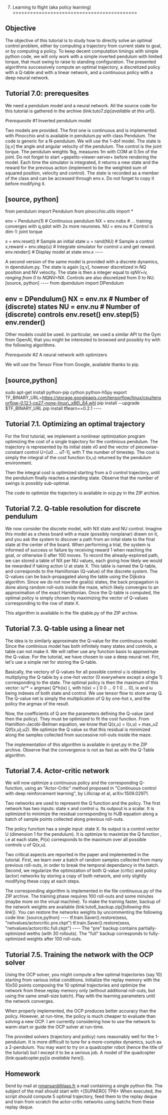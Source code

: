 7. Learning to flight (aka policy learning)
===========================================

Objective
---------

The objective of this tutorial is to study how to directly solve an
optimal control problem, either by computing a trajectory from current
state to goal, or by computing a policy. To keep decent computation
timings with simple python code, we will only work with a simple
inverted pendulum with limited torque, that must swing to raise to
standing configuration. The presented algorithms successively compute an
optimal trajectory, a discretized policy with a Q-table and with a
linear network, and a continuous policy with a deep neural network.

Tutorial 7.0: prerequesites
---------------------------

We need a pendulum model and a neural network. All the source code for
this tutorial is gathered in the archive (link:tuto7.zip\[*available at
this url*\]).

*Prerequesite \#1* Inverted pendulum model

Two models are provided. The first one is continuous and is implemented
with Pinocchio and is available in pendulum.py with class Pendulum. The
code is generic for a N-pendulum. We will use the 1-dof model. The state
is \[q,v\] the angle and angular velocity of the pendulum. The control
is the joint torque. The pendulum weights 1kg, measures 1m with COM at
0.5m of the joint. Do not forget to start +gepetto-viewer-server+ before
rendering the model. Each time the simulator is integrated, it returns a
new state and the reward for the previous action (implement to be the
weighted sum of squared position, velocity and control). The state is
recorded as a member of the class and can be accessed through env.x. Do
not forget to copy it before modifying it.

\[source, python\]
------------------

from pendulum import Pendulum from pinocchio.utils import \*

env = Pendulum(1) \# Continuous pendulum NX = env.nobs \# ... training
converges with q,qdot with 2x more neurones. NU = env.nu \# Control is
dim-1: joint torque

x = env.reset() \# Sample an initial state u = rand(NU) \# Sample a
control x,reward = env.step(u) \# Integrate simulator for control u and
get reward. env.render() \# Display model at state env.x ----

A second version of the same model is provided with a discrete dynamics,
in dpendulum.py. The state is again \[q,v\], however discretized in NQ
position and NV velocity. The state is then a integer equal to iq*NV+iv,
ranging from 0 to NQ*NV=NX. Controls are also discretized from 0 to NU.
\[source, python\] ---- from dpendulum import DPendulum

env = DPendulum() NX = env.nx \# Number of (discrete) states NU = env.nu
\# Number of (discrete) controls env.reset() env.step(5) env.render()
----

Other models could be used. In particular, we used a similar API to the
Gym from OpenAI, that you might be interested to browsed and possibly
try with the following algorithms.

*Prerequesite \#2* A neural network with optimizers

We will use the Tensor Flow from Google, available thanks to pip.

\[source,python\]
-----------------

sudo apt-get install python-pip cython python-h5py export
TF\_BINARY\_URL=https://storage.googleapis.com/tensorflow/linux/cpu/tensorflow-0.12.1-cp27-none-linux\_x86\_64.whl
pip install --upgrade \$TF\_BINARY\_URL pip install tflearn==0.2.1 ----

Tutorial 7.1. Optimizing an optimal trajectory
----------------------------------------------

For the first tutorial, we implement a nonlinear optimization program
optimizing the cost of a single trajectory for the continious pendulum.
The trajectory is represented by its initial state x0 and the vector of
piecewise-constant control U=\[u0 ... uT-1\], with T the number of
timestep. The cost is simply the integral of the cost function l(x,u)
returned by the pendulum environment.

Then the integral cost is optimized starting from a 0 control
trajectory, until the pendulum finally reaches a standing state. Observe
that the number of swings is possibly sub-optimal.

The code to optimize the trajectory is available in ocp.py in the ZIP
archive.

Tutorial 7.2. Q-table resolution for discrete pendulum
------------------------------------------------------

We now consider the discrete model, with NX state and NU control.
Imagine this model as a chess board with a maze (possibly nonplanar)
drawn on it, and you ask the system to discover a path from an inital
state to the final state at the center of the board. When performing a
trial, the system is informed of success or failure by receiving reward
1 when reaching the goal, or otherwise 0 after 100 moves. To record the
already-explored path, we can stored a table of NX per NU values, each
giving how likely we would be rewarded if taking action U at state X.
This table is named the Q-table, and corresponds to the Hamiltonian
(Q-value) of the discrete system. The Q-values can be back-propagated
along the table using the Dijkstra algorithm. Since we do not now the
goal(s) states, the back propagation is done along random roll-outs
inside the maze, which likely converges to an approximation of the exact
Hamiltonian. Once the Q-table is computed, the optimal policy is simply
chosen by maximizing the vector of Q-values corresponding to the row of
state X.

This algorithm is available in the file qtable.py of the ZIP archive.

Tutorial 7.3. Q-table using a linear net
----------------------------------------

The idea is to similarly approximate the Q-value for the continuous
model. Since the continious model has both infinitely many states and
controls, a table can not make it. We will rather use any function basis
to approximate the Q-value. For the tutorial, we have chosen to use a
deep neural net. Firt, let's use a simple net for storing the Q-table.

Basically, the vectory of Q-values for all possible control u is
obtained by multiplying the Q-table by a one-hot vector (0 everywhere
except a single 1) corresponding to the state. The optimal policy is
then the maximum of this vector: iu\^\* = argmax( Q\*h(ix) ), with h(ix)
= \[ 0 0 ... 0 1 0 ... 0\], ix and iu being indexes of both state and
control. We use tensor flow to store array Q. The Q-value net is simply
the multiplication of Q by one-hot x, and the policy the argmax of the
result.

Now, the coefficients of Q are the parameters defining the Q-value (and
then the policy). They must be optimized to fit the cost function. From
Hamiltion-Jacobi-Belman equation, we know that Q(x,u) = l(x,u) + max\_u2
Q(f(x,u),u2). We optimize the Q value so that this residual is minimized
along the samples collected from successive roll-outs inside the maze.

The implementation of this algorithm is available in qnet.py in the ZIP
archive. Observe that the convergence is not as fast as with the Q-Table
algorithm.

Tutorial 7.4. Actor-critic network
----------------------------------

We will now optimize a continuous policy and the corresponding
Q-function, using an "Actor-Critic" method proposed in "Continuous
control with deep reinforcement learning", by Lillicrap et al,
arXiv:1509.02971.

Two networks are used to represent the Q function and the policy. The
first network has two inputs: state x and control u. Its outpout is a
scalar. It is optimized to minimize the residual corresponding to HJB
equation along a batch of sample points collected along previous
roll-outs.

The policy function has a single input: state X. Its output is a control
vector U (dimension 1 for the pendulum). It is optimize to maximize the
Q function , i.e at each state, Pi(x) corresponds to the maximum over
all possible controls u of Q(x,u).

Two critical aspects are reported in the paper and implemented in the
tutorial. First, we learn over a batch of random samples collected from
many previous roll-outs, in order to break the temporal dependancy in
the batch. Second, we regularize the optimization of both Q-value
(critic) and policy (actor) networks by storing a copy of both network,
and only slightly modifying these copy at each steps.

The corresponding algorithm is implemented in the file continuous.py of
the ZIP archive. The training phase requires 100 roll-outs and some
minutes (maybe more on the virual machine). To make the training faster,
backup of the network weights are available
(link:tuto6\_backup.zip\[*following this link*\]). You can restore the
networks weights by uncommenting the following code line:
\[source,python\] ---- tf.train.Saver().restore(sess,
"netvalues/actorcritic.pre.ckpt") tf.train.Saver().restore(sess,
"netvalues/actorcritic.full.ckpt") ---- The "pre" backup contains
partially-optimized weiths (with 30 rollouts). The "full" backup
corresponds to fully-optimized weights after 100 roll-outs.

Tutorial 7.5. Training the network with the OCP solver
------------------------------------------------------

Using the OCP solver, you might compute a few optimal trajectories (say
10) starting from various initial conditions. Initialize the replay
memory with the 10x50 points composing the 10 optimal trajectories and
optimize the network from these replay memory only (without additional
roll-outs, but using the same small-size batch). Play with the learning
parameters until the network converges.

When properly implemented, the OCP produces better accuracy than the
policy. However, at run-time, the policy is much cheaper to evaluate
than solving a new OCP. I am currently considering how to use the
network to warm-start or guide the OCP solver at run-time.

The provided solvers (trajectory and policy) runs reasonably well for
the 1-pendulum. It is more difficult to tune for a more-complex
dynamics, such as a 2-pendulum. You may want to try on a quadcopter
robot (hence the title of the tutorial) but I except it to be a serious
job. A model of the quadcopter (link:quadcopter.py\[*is available
here*\]).

Homework
--------

Send by mail at nmansard@laas.fr a mail containing a single python file.
The subject of the mail should start with +\[SUPAERO\] TP6+ When
executed, the script should compute 5 optimal trajectory, feed them to
the replay deque and train from scratch the actor-critic networks using
batchs from these replay deque.
